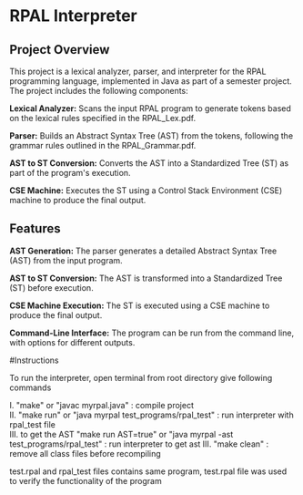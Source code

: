 # RPAL Interpreter

## Project Overview

This project is a lexical analyzer, parser, and interpreter for the RPAL programming language, implemented in Java as part of a semester project. The project includes the following components:

**Lexical Analyzer:** Scans the input RPAL program to generate tokens based on the lexical rules specified in the RPAL_Lex.pdf.

**Parser:** Builds an Abstract Syntax Tree (AST) from the tokens, following the grammar rules outlined in the RPAL_Grammar.pdf.

**AST to ST Conversion:** Converts the AST into a Standardized Tree (ST) as part of the program's execution.

**CSE Machine:** Executes the ST using a Control Stack Environment (CSE) machine to produce the final output.

## Features

**AST Generation:** The parser generates a detailed Abstract Syntax Tree (AST) from the input program.

**AST to ST Conversion:** The AST is transformed into a Standardized Tree (ST) before execution.

**CSE Machine Execution:** The ST is executed using a CSE machine to produce the final output.

**Command-Line Interface:** The program can be run from the command line, with options for different outputs.

#Instructions

To run the interpreter, open terminal from root directory give following commands

I. "make" or "javac myrpal.java" : compile project\
II. "make run" or "java myrpal test_programs/rpal_test" : run interpreter with rpal_test file\
III. to get the AST "make run AST=true" or "java myrpal -ast test_programs/rpal_test" : run interpreter to get ast
III. "make clean" : remove all class files before recompiling

test.rpal and rpal_test files contains same program, test.rpal file was used to verify the functionality of the program
